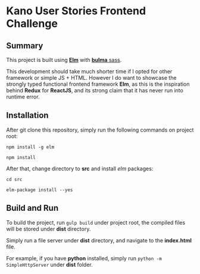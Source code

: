 # Kano User Stories Frontend Challenge


## Summary

This project is built using [**Elm**](http://elm-lang.org) with [**bulma** sass](https://bulma.io).

This development should take much shorter time if I opted for other framework or simple JS + HTML.
However I do want to showcase the strongly typed functional frontend framework **Elm**,
as this is the inspiration behind **Redux** for **ReactJS**, and its strong claim that
it has never run into runtime error.


## Installation

After git clone this repository, simply run the following commands on project root:

`npm install -g elm`

`npm install`

After that, change directory to **src** and install *elm* packages:

`cd src`

`elm-package install --yes`


## Build and Run

To build the project, run `gulp build` under project root, the compiled files will be stored under **dist** directory.

Simply run a file server under **dist** directory, and navigate to the **index.html** file.

For example, if you have **python** installed, simply run `python -m SimpleHttpServer` under **dist** folder.
